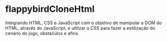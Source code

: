 
# flappybirdCloneHtml
Integrando HTML, CSS e JavaScript com o objetivo de manipular a DOM do HTML, através do JavaScript, e utilizar o CSS para fazer a estilização do cenário do jogo, obstáculos e afins.
